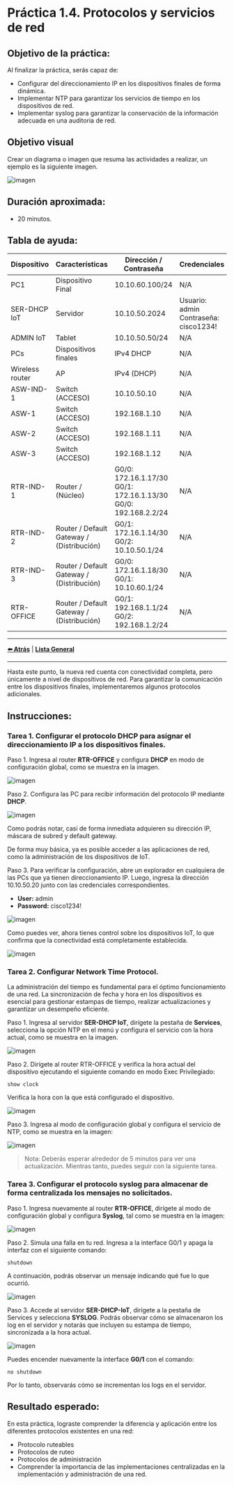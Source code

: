 # Práctica 1.4. Protocolos y servicios de red

## Objetivo de la práctica:
Al finalizar la práctica, serás capaz de:

- Configurar del direccionamiento IP en los dispositivos finales de forma dinámica. 
- Implementar NTP para garantizar los servicios de tiempo en los dispositivos de red. 
- Implementar syslog para garantizar la conservación de la información adecuada en una auditoria de red.

## Objetivo visual 
Crear un diagrama o imagen que resuma las actividades a realizar, un ejemplo es la siguiente imagen. 

![imagen](../Imagenes/Práctica4/4_1.png)

## Duración aproximada:
- 20 minutos.

## Tabla de ayuda:

| Dispositivo      | Características                            | Dirección / Contraseña                                                              | Credenciales                                |
|------------------|---------------------------------------------|--------------------------------------------------------------------------------------|---------------------------------------------|
| PC1              | Dispositivo Final                          | 10.10.60.100/24                                                                      | N/A                                         |
| SER-DHCP IoT     | Servidor                                   | 10.10.50.2024                                                                        | Usuario: admin<br>Contraseña: cisco1234!    |
| ADMIN IoT        | Tablet                                     | 10.10.50.50/24                                                                       | N/A                                         |
| PCs              | Dispositivos finales                       | IPv4 DHCP                                                                            | N/A                                         |
| Wireless router  | AP                                         | IPv4 (DHCP)                                                                          | N/A                                         |
| ASW-IND-1        | Switch (ACCESO)                            | 10.10.50.10                                                                          | N/A                                         |
| ASW-1            | Switch (ACCESO)                            | 192.168.1.10                                                                         | N/A                                         |
| ASW-2            | Switch (ACCESO)                            | 192.168.1.11                                                                         | N/A                                         |
| ASW-3            | Switch (ACCESO)                            | 192.168.1.12                                                                         | N/A                                         |
| RTR-IND-1        | Router / (Núcleo)                          | G0/0: 172.16.1.17/30<br>G0/1: 172.16.1.13/30<br>G0/0: 192.168.2.2/24                 | N/A                                         |
| RTR-IND-2        | Router / Default Gateway / (Distribución) | G0/1: 172.16.1.14/30<br>G0/2: 10.10.50.1/24                                          | N/A                                         |
| RTR-IND-3        | Router / Default Gateway / (Distribución) | G0/0: 172.16.1.18/30<br>G0/1: 10.10.60.1/24                                          | N/A                                         |
| RTR-OFFICE       | Router / Default Gateway / (Distribución) | G0/1: 192.168.1.1/24<br>G0/2: 192.168.1.2/24                                         | N/A                                         |

---

**[⬅️ Atrás](https://netec-mx.github.io/TPRACT_PROT_COM/Cap%C3%ADtulo3/)** | **[Lista General](https://netec-mx.github.io/TPRACT_PROT_COM/)** 

---

Hasta este punto, la nueva red cuenta con conectividad completa, pero únicamente a nivel de dispositivos de red. Para garantizar la comunicación entre los dispositivos finales, implementaremos algunos protocolos adicionales.

## Instrucciones:

### Tarea 1. Configurar el protocolo DHCP para asignar el direccionamiento IP a los dispositivos finales.

Paso 1. Ingresa al router **RTR-OFFICE** y configura **DHCP** en modo de configuración global, como se muestra en la imagen.

![imagen](../Imagenes/Práctica4/4_2.png)

Paso 2. Configura las PC para recibir información del protocolo IP mediante **DHCP**. 

![imagen](../Imagenes/Práctica4/4_3.png)

Como podrás notar, casi de forma inmediata adquieren su dirección IP, máscara de subred y default gateway. 

De forma muy básica, ya es posible acceder a las aplicaciones de red, como la administración de los dispositivos de IoT.

Paso 3. Para verificar la configuración, abre un explorador en cualquiera de las PCs que ya tienen direccionamiento IP. Luego, ingresa la dirección 10.10.50.20 junto con las credenciales correspondientes. 

- **User:** admin
- **Password:** cisco1234! 

![imagen](../Imagenes/Práctica4/4_4.png)

Como puedes ver, ahora tienes control sobre los dispositivos IoT, lo que confirma que la conectividad está completamente establecida.

![imagen](../Imagenes/Práctica4/4_5.png)

### Tarea 2. Configurar Network Time Protocol.

La administración del tiempo es fundamental para el óptimo funcionamiento de una red. La sincronización de fecha y hora en los dispositivos es esencial para gestionar estampas de tiempo, realizar actualizaciones y garantizar un desempeño eficiente.

Paso 1. Ingresa al servidor **SER-DHCP IoT**, dirígete la pestaña de **Services**, selecciona la opción NTP en el menú y configura el servicio con la hora actual, como se muestra en la imagen. 

![imagen](../Imagenes/Práctica4/4_6.png)

Paso 2. Dirígete al router RTR-OFFICE y verifica la hora actual del dispositivo ejecutando el siguiente comando en modo Exec Privilegiado:

```
show clock
``` 

Verifica la hora con la que está configurado el dispositivo. 

![imagen](../Imagenes/Práctica4/4_7.png)

Paso 3. Ingresa al modo de configuración global y configura el servicio de NTP, como se muestra en la imagen:  

![imagen](../Imagenes/Práctica4/4_8.png)

> Nota: Deberás esperar alrededor de 5 minutos para ver una actualización. Mientras tanto, puedes seguir con la siguiente tarea.  

### Tarea 3. Configurar el protocolo syslog para almacenar de forma centralizada los mensajes no solicitados.

Paso 1. Ingresa nuevamente al router **RTR-OFFICE**, dirígete al modo de configuración global y configura **Syslog**, tal como se muestra en la imagen:  

![imagen](../Imagenes/Práctica4/4_9.png)

Paso 2. Simula una falla en tu red. Ingresa a la interface  G0/1 y apaga la interfaz con el siguiente comando: 

```
shutdown
```

A continuación, podrás observar un mensaje indicando qué fue lo que ocurrió.

![imagen](../Imagenes/Práctica4/4_10.png)

Paso 3. Accede al servidor **SER-DHCP-IoT**, dirígete a la pestaña de Services y selecciona **SYSLOG**. Podrás observar cómo se almacenaron los log en el servidor y notarás que incluyen su estampa de tiempo, sincronizada a la hora actual.  

![imagen](../Imagenes/Práctica4/4_11.png)

Puedes encender nuevamente la interface **G0/1** con el comando:

```
no shutdown
```

Por lo tanto, observarás cómo se incrementan los logs en el servidor.  

## Resultado esperado:

En esta práctica, lograste comprender la diferencia y aplicación entre los diferentes protocolos existentes en una red: 

- Protocolo ruteables  
- Protocolos de ruteo 
- Protocolos de administración  
- Comprender la importancia de las implementaciones centralizadas en la implementación y administración de una red.
